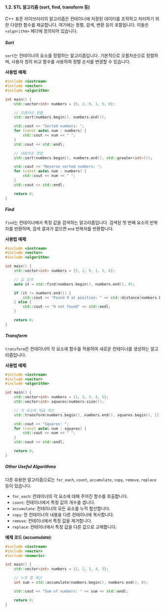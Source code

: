 #### 1.2. STL 알고리즘 (sort, find, transform 등)

C++ 표준 라이브러리의 알고리즘은 컨테이너에 저장된 데이터를 조작하고 처리하기 위한 다양한 함수를 제공합니다. 여기에는 정렬, 검색, 변환 등이 포함됩니다. 이들은 `<algorithm>` 헤더에 정의되어 있습니다.

##### Sort
`sort`는 컨테이너의 요소를 정렬하는 알고리즘입니다. 기본적으로 오름차순으로 정렬하며, 사용자 정의 비교 함수를 사용하여 정렬 순서를 변경할 수 있습니다.

**사용법 예제**:

```cpp
#include <iostream>
#include <vector>
#include <algorithm>

int main() {
    std::vector<int> numbers = {5, 2, 9, 1, 5, 6};

    // 오름차순 정렬
    std::sort(numbers.begin(), numbers.end());

    std::cout << "Sorted numbers: ";
    for (const auto& num : numbers) {
        std::cout << num << " ";
    }
    std::cout << std::endl;

    // 내림차순 정렬
    std::sort(numbers.begin(), numbers.end(), std::greater<int>());

    std::cout << "Reverse sorted numbers: ";
    for (const auto& num : numbers) {
        std::cout << num << " ";
    }
    std::cout << std::endl;

    return 0;
}
```

##### Find
`find`는 컨테이너에서 특정 값을 검색하는 알고리즘입니다. 검색된 첫 번째 요소의 반복자를 반환하며, 검색 결과가 없으면 `end` 반복자를 반환합니다.

**사용법 예제**:

```cpp
#include <iostream>
#include <vector>
#include <algorithm>

int main() {
    std::vector<int> numbers = {5, 2, 9, 1, 5, 6};

    // 값 검색
    auto it = std::find(numbers.begin(), numbers.end(), 9);

    if (it != numbers.end()) {
        std::cout << "Found 9 at position: " << std::distance(numbers.begin(), it) << std::endl;
    } else {
        std::cout << "9 not found" << std::endl;
    }

    return 0;
}
```

##### Transform
`transform`은 컨테이너의 각 요소에 함수를 적용하여 새로운 컨테이너를 생성하는 알고리즘입니다.

**사용법 예제**:

```cpp
#include <iostream>
#include <vector>
#include <algorithm>

int main() {
    std::vector<int> numbers = {1, 2, 3, 4, 5};
    std::vector<int> squares(numbers.size());

    // 각 요소의 제곱 계산
    std::transform(numbers.begin(), numbers.end(), squares.begin(), [](int x) { return x * x; });

    std::cout << "Squares: ";
    for (const auto& num : squares) {
        std::cout << num << " ";
    }
    std::cout << std::endl;

    return 0;
}
```

##### Other Useful Algorithms
다른 유용한 알고리즘으로는 `for_each`, `count`, `accumulate`, `copy`, `remove`, `replace` 등이 있습니다.

- `for_each`: 컨테이너의 각 요소에 대해 주어진 함수를 호출합니다.
- `count`: 컨테이너에서 특정 값의 개수를 셉니다.
- `accumulate`: 컨테이너의 모든 요소를 누적 합산합니다.
- `copy`: 한 컨테이너의 내용을 다른 컨테이너에 복사합니다.
- `remove`: 컨테이너에서 특정 값을 제거합니다.
- `replace`: 컨테이너에서 특정 값을 다른 값으로 교체합니다.

**예제 코드 (accumulate)**:

```cpp
#include <iostream>
#include <vector>
#include <numeric>

int main() {
    std::vector<int> numbers = {1, 2, 3, 4, 5};

    // 누적 합 계산
    int sum = std::accumulate(numbers.begin(), numbers.end(), 0);

    std::cout << "Sum of numbers: " << sum << std::endl;

    return 0;
}
```
